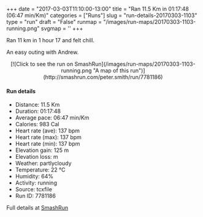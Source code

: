 +++
date = "2017-03-03T11:10:00-13:00"
title = "Ran 11.5 Km in 01:17:48 (06:47 min/Km)"
categories = ["Runs"]
slug = "run-details-20170303-1103"
type = "run"
draft = "False"
runmap = "/images/run-maps/20170303-1103-running.png"
svgmap = '<polyline points="0 56, 1 60, 2 60, 5 57, 8 54, 10 51, 10 51, 12 50, 18 48, 24 50, 27 46, 27 45, 27 45, 28 44, 29 45, 35 44, 40 45, 44 46, 47 47, 55 54, 62 56, 67 56, 76 54, 79 53, 82 51, 89 53, 92 54, 96 52, 99 50, 100 48, 100 47, 98 43, 97 40, 97 44, 100 48, 95 52, 92 53, 89 52, 82 51, 82 51, 81 51, 81 52, 81 52, 79 53, 73 55, 67 56, 62 56, 57 55, 55 53, 46 46, 44 45, 29 44, 27 45, 26 46, 24 49, 22 49, 18 47, 10 51">'
+++

Ran 11 km in 1 hour 17 and felt chill. 

An easy outing with Andrew. 

<!--more-->

<center>
[![Click to see the run on SmashRun](/images/run-maps/20170303-1103-running.png "A map of this run")](http://smashrun.com/peter.smith/run/7781186)
</center>

#### Run details

* Distance: 11.5 Km
* Duration: 01:17:48
* Average pace: 06:47 min/Km
* Calories: 983 Cal
* Heart rate (ave): 137 bpm
* Heart rate (max): 137 bpm
* Heart rate (min): 137 bpm
* Elevation gain: 125 m
* Elevation loss:  m
* Weather: partlycloudy
* Temperature: 22 &deg;C
* Humidity: 64%
* Activity: running
* Source: tcxfile
* Run ID: 7781186

Full details at [SmashRun](http://smashrun.com/peter.smith/run/7781186)